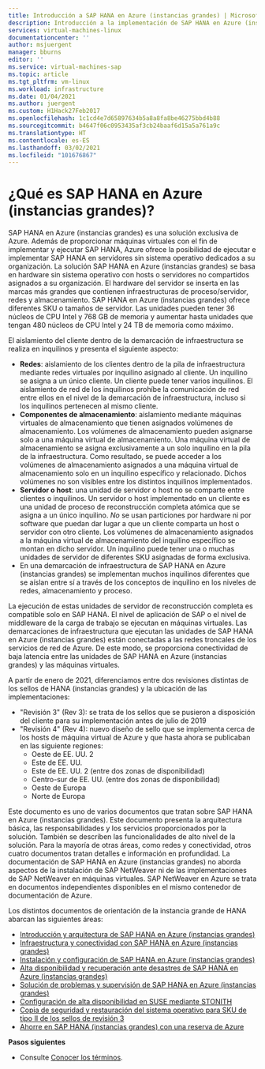 ```yaml
---
title: Introducción a SAP HANA en Azure (instancias grandes) | Microsoft Docs
description: Introducción a la implementación de SAP HANA en Azure (instancias grandes).
services: virtual-machines-linux
documentationcenter: ''
author: msjuergent
manager: bburns
editor: ''
ms.service: virtual-machines-sap
ms.topic: article
ms.tgt_pltfrm: vm-linux
ms.workload: infrastructure
ms.date: 01/04/2021
ms.author: juergent
ms.custom: H1Hack27Feb2017
ms.openlocfilehash: 1c1cd4e7d65897634b5a8a8fa8be46275bbd4b88
ms.sourcegitcommit: b4647f06c0953435af3cb24baaf6d15a5a761a9c
ms.translationtype: HT
ms.contentlocale: es-ES
ms.lasthandoff: 03/02/2021
ms.locfileid: "101676867"
---
```

#  <a name="what-is-sap-hana-on-azure-large-instances"></a>¿Qué es SAP HANA en Azure (instancias grandes)?

SAP HANA en Azure (instancias grandes) es una solución exclusiva de Azure. Además de proporcionar máquinas virtuales con el fin de implementar y ejecutar SAP HANA, Azure ofrece la posibilidad de ejecutar e implementar SAP HANA en servidores sin sistema operativo dedicados a su organización. La solución SAP HANA en Azure (instancias grandes) se basa en hardware sin sistema operativo con hosts o servidores no compartidos asignados a su organización. El hardware del servidor se inserta en las marcas más grandes que contienen infraestructuras de proceso/servidor, redes y almacenamiento. SAP HANA en Azure (instancias grandes) ofrece diferentes SKU o tamaños de servidor. Las unidades pueden tener 36 núcleos de CPU Intel y 768 GB de memoria y aumentar hasta unidades que tengan 480 núcleos de CPU Intel y 24 TB de memoria como máximo.

El aislamiento del cliente dentro de la demarcación de infraestructura se realiza en inquilinos y presenta el siguiente aspecto:

- **Redes**: aislamiento de los clientes dentro de la pila de infraestructura mediante redes virtuales por inquilino asignado al cliente. Un inquilino se asigna a un único cliente. Un cliente puede tener varios inquilinos. El aislamiento de red de los inquilinos prohíbe la comunicación de red entre ellos en el nivel de la demarcación de infraestructura, incluso si los inquilinos pertenecen al mismo cliente.
- **Componentes de almacenamiento**: aislamiento mediante máquinas virtuales de almacenamiento que tienen asignados volúmenes de almacenamiento. Los volúmenes de almacenamiento pueden asignarse solo a una máquina virtual de almacenamiento. Una máquina virtual de almacenamiento se asigna exclusivamente a un solo inquilino en la pila de la infraestructura. Como resultado, se puede acceder a los volúmenes de almacenamiento asignados a una máquina virtual de almacenamiento solo en un inquilino específico y relacionado. Dichos volúmenes no son visibles entre los distintos inquilinos implementados.
- **Servidor o host**: una unidad de servidor o host no se comparte entre clientes o inquilinos. Un servidor o host implementado en un cliente es una unidad de proceso de reconstrucción completa atómica que se asigna a un único inquilino. *No* se usan particiones por hardware ni por software que puedan dar lugar a que un cliente comparta un host o servidor con otro cliente. Los volúmenes de almacenamiento asignados a la máquina virtual de almacenamiento del inquilino específico se montan en dicho servidor. Un inquilino puede tener una o muchas unidades de servidor de diferentes SKU asignadas de forma exclusiva.
- En una demarcación de infraestructura de SAP HANA en Azure (instancias grandes) se implementan muchos inquilinos diferentes que se aíslan entre sí a través de los conceptos de inquilino en los niveles de redes, almacenamiento y proceso. 


La ejecución de estas unidades de servidor de reconstrucción completa es compatible solo en SAP HANA. El nivel de aplicación de SAP o el nivel de middleware de la carga de trabajo se ejecutan en máquinas virtuales. Las demarcaciones de infraestructura que ejecutan las unidades de SAP HANA en Azure (instancias grandes) están conectadas a las redes troncales de los servicios de red de Azure. De este modo, se proporciona conectividad de baja latencia entre las unidades de SAP HANA en Azure (instancias grandes) y las máquinas virtuales.

A partir de enero de 2021, diferenciamos entre dos revisiones distintas de los sellos de HANA (instancias grandes) y la ubicación de las implementaciones:

- "Revisión 3" (Rev 3): se trata de los sellos que se pusieron a disposición del cliente para su implementación antes de julio de 2019
- "Revisión 4" (Rev 4): nuevo diseño de sello que se implementa cerca de los hosts de máquina virtual de Azure y que hasta ahora se publicaban en las siguiente regiones:
    -  Oeste de EE. UU. 2 
    -  Este de EE. UU.
    -  Este de EE. UU. 2 (entre dos zonas de disponibilidad)
    -  Centro-sur de EE. UU. (entre dos zonas de disponibilidad)
    -  Oeste de Europa
    -  Norte de Europa


Este documento es uno de varios documentos que tratan sobre SAP HANA en Azure (instancias grandes). Este documento presenta la arquitectura básica, las responsabilidades y los servicios proporcionados por la solución. También se describen las funcionalidades de alto nivel de la solución. Para la mayoría de otras áreas, como redes y conectividad, otros cuatro documentos tratan detalles e información en profundidad. La documentación de SAP HANA en Azure (instancias grandes) no aborda aspectos de la instalación de SAP NetWeaver ni de las implementaciones de SAP NetWeaver en máquinas virtuales. SAP NetWeaver en Azure se trata en documentos independientes disponibles en el mismo contenedor de documentación de Azure. 


Los distintos documentos de orientación de la instancia grande de HANA abarcan las siguientes áreas:

- [Introducción y arquitectura de SAP HANA en Azure (instancias grandes)](hana-overview-architecture.md)
- [Infraestructura y conectividad con SAP HANA en Azure (instancias grandes)](hana-overview-infrastructure-connectivity.md)
- [Instalación y configuración de SAP HANA en Azure (instancias grandes)](hana-installation.md)
- [Alta disponibilidad y recuperación ante desastres de SAP HANA en Azure (instancias grandes)](hana-overview-high-availability-disaster-recovery.md)
- [Solución de problemas y supervisión de SAP HANA en Azure (instancias grandes)](troubleshooting-monitoring.md)
- [Configuración de alta disponibilidad en SUSE mediante STONITH](./ha-setup-with-stonith.md)
- [Copia de seguridad y restauración del sistema operativo para SKU de tipo II de los sellos de revisión 3](./os-backup-type-ii-skus.md)
- [Ahorre en SAP HANA (instancias grandes) con una reserva de Azure](../../../cost-management-billing/reservations/prepay-hana-large-instances-reserved-capacity.md)

**Pasos siguientes**
- Consulte [Conocer los términos](hana-know-terms.md).
